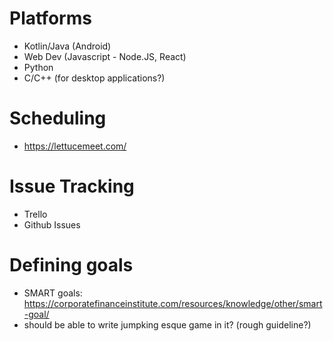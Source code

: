 # Platforms
- Kotlin/Java (Android)
- Web Dev (Javascript - Node.JS, React)
- Python
- C/C++ (for desktop applications?)

# Scheduling
- https://lettucemeet.com/

# Issue Tracking
- Trello
- Github Issues


# Defining goals
- SMART goals: https://corporatefinanceinstitute.com/resources/knowledge/other/smart-goal/
- should be able to write jumpking esque game in it? (rough guideline?)
